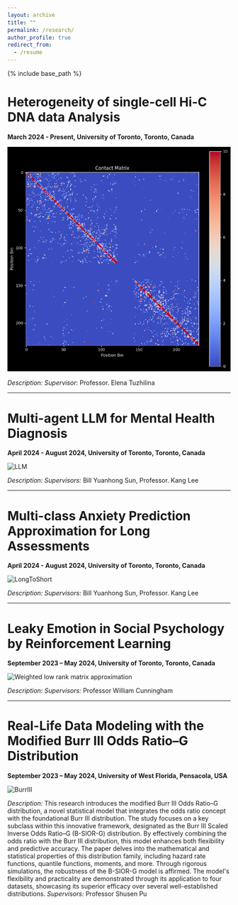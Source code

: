 ```yaml
---
layout: archive
title: ""
permalink: /research/
author_profile: true
redirect_from:
  - /resume
---
```


{% include base_path %}
# Heterogeneity of single-cell Hi-C DNA data Analysis
**March 2024 - Present, University of Toronto, Toronto, Canada**

![Single Cell Analysis](/images/singlecell.png)

*Description:* 
*Supervisor:* Professor. Elena Tuzhilina

---------------------------

# Multi-agent LLM for Mental Health Diagnosis
**April 2024 - August 2024, University of Toronto, Toronto, Canada**

![LLM](path_to_image)

*Description:* 
*Supervisors:* Bill Yuanhong Sun, Professor. Kang Lee 

---------------------------

# Multi-class Anxiety Prediction Approximation for Long Assessments
**April 2024 - August 2024, University of Toronto, Toronto, Canada**

![LongToShort](path_to_image)

*Description:* 
*Supervisors:* Bill Yuanhong Sun, Professor. Kang Lee 

---------------------------

# Leaky Emotion in Social Psychology by Reinforcement Learning
**September 2023 – May 2024, University of Toronto, Toronto, Canada**

![Weighted low rank matrix approximation](path_to_image)

*Description:*
*Supervisors:* Professor William Cunningham

---------------------------

# Real-Life Data Modeling with the Modified Burr III Odds Ratio–G Distribution
**September 2023 – May 2024, University of West Florida, Pensacola, USA**

![BurrIII](path_to_image)

*Description:* This research introduces the modified Burr III Odds Ratio–G distribution, a novel statistical model that integrates the odds ratio concept with the foundational Burr III distribution. The study focuses on a key subclass within this innovative framework, designated as the Burr III Scaled Inverse Odds Ratio–G (B-SIOR-G) distribution. By effectively combining the odds ratio with the Burr III distribution, this model enhances both flexibility and predictive accuracy. The paper delves into the mathematical and statistical properties of this distribution family, including hazard rate functions, quantile functions, moments, and more. Through rigorous simulations, the robustness of the B-SIOR-G model is affirmed. The model's flexibility and practicality are demonstrated through its application to four datasets, showcasing its superior efficacy over several well-established distributions.
*Supervisors:* Professor Shusen Pu